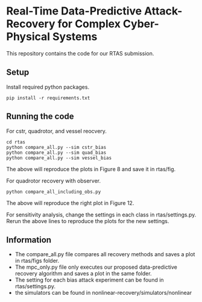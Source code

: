 # Real-Time Data-Predictive Attack-Recovery for Complex Cyber-Physical Systems

This repository contains the code for our RTAS submission.

## Setup
Install required python packages.
```
pip install -r requirements.txt
```

## Running the code
For cstr, quadrotor, and vessel reocvery.
```
cd rtas
python compare_all.py --sim cstr_bias
python compare_all.py --sim quad_bias
python compare_all.py --sim vessel_bias
```
The above will reproduce the plots in Figure 8 and save it in rtas/fig.

For quadrotor recovery with observer.
```
python compare_all_including_obs.py
```
The above will reproduce the right plot in Figure 12.

For sensitivity analysis, change the settings in each class in rtas/settings.py. Rerun the above lines to reproduce the plots for the new settings.

## Information

* The compare_all.py file compares all recovery methods and saves a plot in rtas/figs folder.
* The mpc_only.py file only executes our proposed data-predictive recovery algorithm and saves a plot in the same folder.
* The setting for each bias attack experiment can be found in rtas/settings.py.
* the simulators can be found in nonlinear-recovery/simulators/nonlinear

